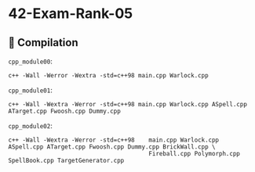 # 42-Exam-Rank-05

## 🔧 Compilation
`cpp_module00`:
```
c++ -Wall -Werror -Wextra -std=c++98 main.cpp Warlock.cpp
```

`cpp_module01`:
```
c++ -Wall -Wextra -Werror -std=c++98 main.cpp Warlock.cpp ASpell.cpp ATarget.cpp Fwoosh.cpp Dummy.cpp
```

`cpp_module02`:
```
c++ -Wall -Wextra -Werror -std=c++98    main.cpp Warlock.cpp ASpell.cpp ATarget.cpp Fwoosh.cpp Dummy.cpp BrickWall.cpp \
                                        Fireball.cpp Polymorph.cpp SpellBook.cpp TargetGenerator.cpp
```